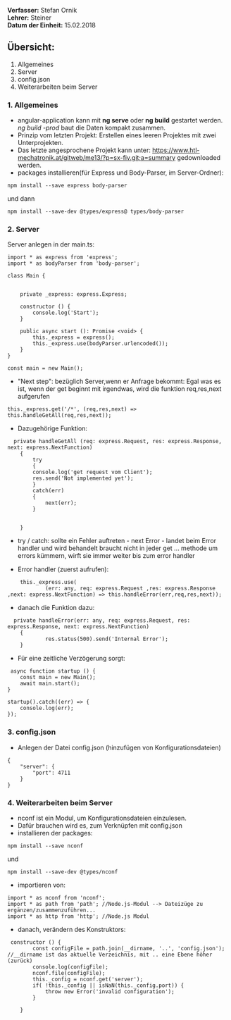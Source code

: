 **Verfasser:** Stefan Ornik   
**Lehrer:** Steiner   
**Datum der Einheit:** 15.02.2018
   
## Übersicht: 
1. Allgemeines
2. Server 
3. config.json
4. Weiterarbeiten beim Server

### 1. Allgemeines
- angular-application kann mit **ng serve** oder **ng build** gestartet werden. _ng build -prod_ baut die Daten kompakt zusammen.
- Prinzip vom letzten Projekt: Erstellen eines leeren Projektes mit zwei Unterprojekten.
- Das letzte angesprochene Projekt kann unter: https://www.htl-mechatronik.at/gitweb/me13/?p=sx-fiv.git;a=summary gedownloaded werden.
- packages installieren(für Express und Body-Parser, im Server-Ordner): 
```
npm install --save express body-parser
```
und dann
```
npm install --save-dev @types/express@ types/body-parser
```
### 2. Server
Server anlegen in der main.ts:
```
import * as express from 'express';
import * as bodyParser from 'body-parser';

class Main {

   
    private _express: express.Express;

    constructor () {
        console.log('Start');
    }

    public async start (): Promise <void> {
        this._express = express();
        this._express.use(bodyParser.urlencoded());
    }
}

const main = new Main();
```
- "Next step": bezüglich Server,wenn er Anfrage bekommt: Egal was es ist, wenn der get beginnt mit irgendwas, wird die funktion req,res,next aufgerufen

```
this._express.get('/*', (req,res,next) => this.handleGetAll(req,res,next));
```
- Dazugehörige Funktion:
```
  private handleGetAll (req: express.Request, res: express.Response, next: express.NextFunction)
    {
        try
        {
        console.log('get request vom Client');
        res.send('Not implemented yet');
        }
        catch(err)
        {
            next(err);
        }

        
    }
 ```
 - try / catch:  sollte ein Fehler auftreten - next Error - landet beim Error handler und wird behandelt
  braucht nicht in jeder get ... methode um errors kümmern, wirft sie immer weiter bis zum error handler
  
  - Error handler (zuerst aufrufen):
```
    this._express.use(
            (err: any, req: express.Request ,res: express.Response ,next: express.NextFunction) => this.handleError(err,req,res,next));
```
 - danach die Funktion dazu:
```
  private handleError(err: any, req: express.Request, res: express.Response, next: express.NextFunction)
    {
            res.status(500).send('Internal Error');
    }
```
 - Für eine zeitliche Verzögerung sorgt:
```
 async function startup () {
    const main = new Main();
    await main.start();
}

startup().catch((err) => {
    console.log(err);
});
```
 
### 3. config.json
- Anlegen der Datei config.json (hinzufügen von Konfigurationsdateien)
```
{
    "server": {
        "port": 4711
    }
}
```
### 4. Weiterarbeiten beim Server
- nconf ist ein Modul, um Konfigurationsdateien einzulesen.
- Dafür brauchen wird es, zum Verknüpfen mit config.json
- installieren der packages:
```
npm install --save nconf
```
und
```
npm install --save-dev @types/nconf
```

- importieren von:
```
import * as nconf from 'nconf';
import * as path from 'path'; //Node.js-Modul --> Dateizüge zu ergänzen/zusammenzuführen...
import * as http from 'http'; //Node.js Modul
```
- danach, verändern des Konstruktors:
```
 constructor () {
        const configFile = path.join(__dirname, '..', 'config.json'); //__dirname ist das aktuelle Verzeichnis, mit .. eine Ebene höher (zurück)
        console.log(configFile);
        nconf.file(configFile);
        this._config = nconf.get('server');
        if( !this._config || isNaN(this._config.port)) {
            throw new Error('invalid configuration');
        }

    }
```

